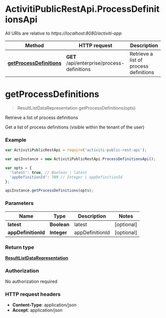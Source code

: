 # ActivitiPublicRestApi.ProcessDefinitionsApi

All URIs are relative to *https://localhost:8080/activiti-app*

Method | HTTP request | Description
------------- | ------------- | -------------
[**getProcessDefinitions**](ProcessDefinitionsApi.md#getProcessDefinitions) | **GET** /api/enterprise/process-definitions | Retrieve a list of process definitions


<a name="getProcessDefinitions"></a>
# **getProcessDefinitions**
> ResultListDataRepresentation getProcessDefinitions(opts)

Retrieve a list of process definitions

Get a list of process definitions (visible within the tenant of the user)

### Example
```javascript
var ActivitiPublicRestApi = require('activiti-public-rest-api');

var apiInstance = new ActivitiPublicRestApi.ProcessDefinitionsApi();

var opts = { 
  'latest': true, // Boolean | latest
  'appDefinitionId': 789 // Integer | appDefinitionId
};

apiInstance.getProcessDefinitions(opts);
```

### Parameters

Name | Type | Description  | Notes
------------- | ------------- | ------------- | -------------
 **latest** | **Boolean**| latest | [optional] 
 **appDefinitionId** | **Integer**| appDefinitionId | [optional] 

### Return type

[**ResultListDataRepresentation**](ResultListDataRepresentation.md)

### Authorization

No authorization required

### HTTP request headers

 - **Content-Type**: application/json
 - **Accept**: application/json

